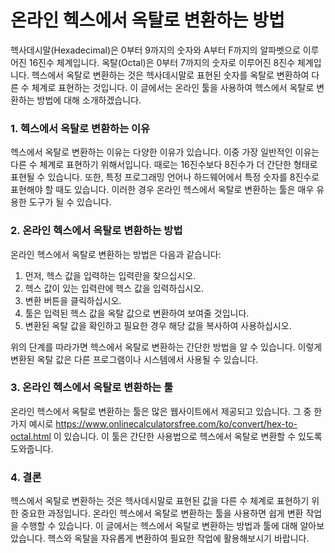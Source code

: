 온라인 헥스에서 옥탈로 변환하는 방법
====================

헥사데시말(Hexadecimal)은 0부터 9까지의 숫자와 A부터 F까지의 알파벳으로 이루어진 16진수 체계입니다. 옥탈(Octal)은 0부터 7까지의 숫자로 이루어진 8진수 체계입니다. 헥스에서 옥탈로 변환하는 것은 헥사데시말로 표현된 숫자를 옥탈로 변환하여 다른 수 체계로 표현하는 것입니다. 이 글에서는 온라인 툴을 사용하여 헥스에서 옥탈로 변환하는 방법에 대해 소개하겠습니다.

### 1. 헥스에서 옥탈로 변환하는 이유

헥스에서 옥탈로 변환하는 이유는 다양한 이유가 있습니다. 이중 가장 일반적인 이유는 다른 수 체계로 표현하기 위해서입니다. 때로는 16진수보다 8진수가 더 간단한 형태로 표현될 수 있습니다. 또한, 특정 프로그래밍 언어나 하드웨어에서 특정 숫자를 8진수로 표현해야 할 때도 있습니다. 이러한 경우 온라인 헥스에서 옥탈로 변환하는 툴은 매우 유용한 도구가 될 수 있습니다.

### 2. 온라인 헥스에서 옥탈로 변환하는 방법

온라인 헥스에서 옥탈로 변환하는 방법은 다음과 같습니다:

1. 먼저, 헥스 값을 입력하는 입력란을 찾으십시오.
2. 헥스 값이 있는 입력란에 헥스 값을 입력하십시오.
3. 변환 버튼을 클릭하십시오.
4. 툴은 입력된 헥스 값을 옥탈 값으로 변환하여 보여줄 것입니다.
5. 변환된 옥탈 값을 확인하고 필요한 경우 해당 값을 복사하여 사용하십시오.

위의 단계를 따라가면 헥스에서 옥탈로 변환하는 간단한 방법을 알 수 있습니다. 이렇게 변환된 옥탈 값은 다른 프로그램이나 시스템에서 사용될 수 있습니다.

### 3. 온라인 헥스에서 옥탈로 변환하는 툴

온라인 헥스에서 옥탈로 변환하는 툴은 많은 웹사이트에서 제공되고 있습니다. 그 중 한 가지 예시로 <https://www.onlinecalculatorsfree.com/ko/convert/hex-to-octal.html> 이 있습니다. 이 툴은 간단한 사용법으로 헥스에서 옥탈로 변환할 수 있도록 도와줍니다.

### 4. 결론

헥스에서 옥탈로 변환하는 것은 헥사데시말로 표현된 값을 다른 수 체계로 표현하기 위한 중요한 과정입니다. 온라인 헥스에서 옥탈로 변환하는 툴을 사용하면 쉽게 변환 작업을 수행할 수 있습니다. 이 글에서는 헥스에서 옥탈로 변환하는 방법과 툴에 대해 알아보았습니다. 헥스와 옥탈을 자유롭게 변환하여 필요한 작업에 활용해보시기 바랍니다.